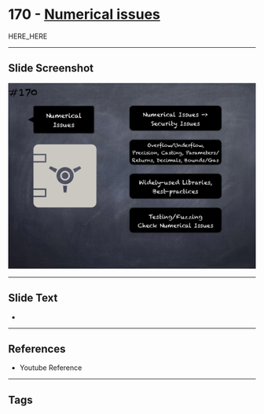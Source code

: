 # 170 - [Numerical issues](Numerical%20issues.md)

HERE_HERE

___
## Slide Screenshot
![0170.png](../images/pitfalls_and_best_practices201/170.png)
___
## Slide Text
- 
___
## References
- Youtube Reference
___
## Tags